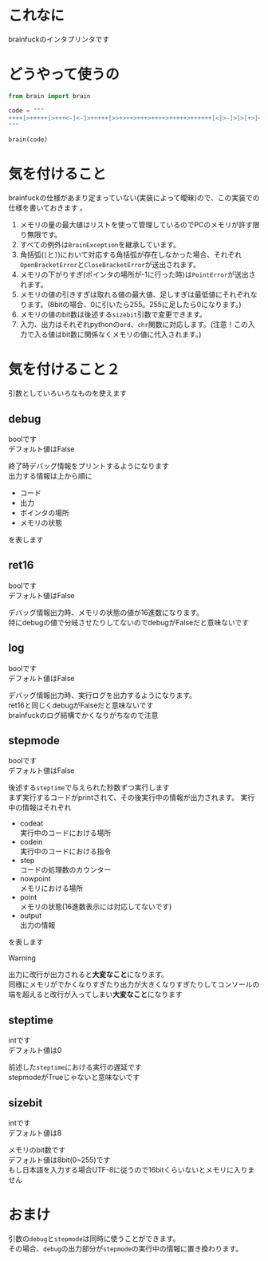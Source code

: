 # これなに
brainfuckのインタプリンタです  
# どうやって使うの
```py
from brain import brain

code = """
++++[>+++++[>+++<-]<-]>+++++[>>+>++>+++>++++>+++++>++++++[<]>-]>[>[+>]<-[<]>-]>>>.++++.---->>.++++.----<<<<.>>>++++..----<<<++++.---->>>++++.---->.<<.<<.>+++.--->++.--<<.>>>+++.--->.<<
"""

brain(code)
```
# 気を付けること
brainfuckの仕様があまり定まっていない(実装によって曖昧)ので、この実装での仕様を書いておきます  。

1. メモリの量の最大値はリストを使って管理しているのでPCのメモリが許す限り無限です。
1. すべての例外は`BrainException`を継承しています。
1. 角括弧(`[`と`]`)において対応する角括弧が存在しなかった場合、それぞれ`OpenBracketError`と`CloseBracketError`が送出されます。
1. メモリの下がりすぎ(ポインタの場所が-1に行った時)は`PointError`が送出されます。
1. メモリの値の引きすぎは取れる値の最大値、足しすぎは最低値にそれぞれなります。(8bitの場合、0に引いたら255。255に足したら0になります。)
1. メモリの値のbit数は後述する`sizebit`引数で変更できます。
1. 入力、出力はそれぞれpythonの`ord`、`chr`関数に対応します。(注意！この入力で入る値はbit数に関係なくメモリの値に代入されます。)
# 気を付けること２
引数としていろいろなものを使えます  
## debug
boolです  
デフォルト値はFalse  

終了時デバッグ情報をプリントするようになります  
出力する情報は上から順に  
- コード
- 出力
- ポインタの場所
- メモリの状態  

を表します
## ret16
boolです  
デフォルト値はFalse  

デバッグ情報出力時、メモリの状態の値が16進数になります。  
特にdebugの値で分岐させたりしてないのでdebugがFalseだと意味ないです
## log
boolです  
デフォルト値はFalse  

デバッグ情報出力時、実行ログを出力するようになります。  
ret16と同じくdebugがFalseだと意味ないです  
brainfuckのログ結構でかくなりがちなので注意
## stepmode
boolです  
デフォルト値はFalse

後述する`steptime`で与えられた秒数ずつ実行します  
まず実行するコードがprintされて、その後実行中の情報が出力されます。
実行中の情報はそれぞれ
- codeat  
    実行中のコードにおける場所
- codein  
    実行中のコードにおける指令
- step  
    コードの処理数のカウンター
- nowpoint  
    メモリにおける場所
- point  
    メモリの状態(16進数表示には対応してないです)
- output  
    出力の情報  

を表します  
> [!WARNING]  
> 出力に改行が出力されると**大変なこと**になります。  
> 同様にメモリがでかくなりすぎたり出力が大きくなりすぎたりしてコンソールの端を超えると改行が入ってしまい**大変なこと**になります  

## steptime
intです  
デフォルト値は0  

前述した`steptime`における実行の遅延です  
stepmodeがTrueじゃないと意味ないです
## sizebit
intです  
デフォルト値は8  

メモリのbit数です  
デフォルト値は8bit(0~255)です  
もし日本語を入力する場合UTF-8に従うので16bitくらいないとメモリに入りません

# おまけ
引数の`debug`と`stepmode`は同時に使うことができます。  
その場合、`debug`の出力部分が`stepmode`の実行中の情報に置き換わります。